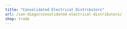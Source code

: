 ```yaml
---
title: "Consolidated Electrical Distributors"
url: /san-diego/consolidated-electrical-distributors/
shop: trade
---
```

